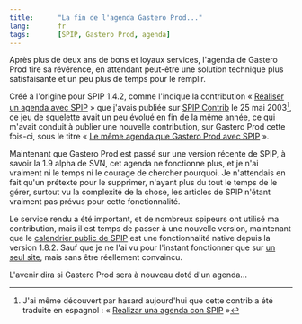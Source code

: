 ```yaml
--- 
title:      "La fin de l'agenda Gastero Prod..." 
lang:       fr 
tags:       [SPIP, Gastero Prod, agenda]
---
```


Après plus de deux ans de bons et loyaux services, l'agenda de Gastero Prod tire sa révérence, en attendant peut-être une solution technique plus satisfaisante et un peu plus de temps pour le remplir.


Créé à l'origine pour SPIP 1.4.2, comme l'indique la contribution « [Réaliser un agenda avec SPIP](http://www.spip-contrib.net/Realiser-un-agenda-avec-SPIP) » que j'avais publiée sur [SPIP Contrib](http://www.spip-contrib.net/) le 25 mai 2003[^1], ce jeu de squelette avait un peu évolué en fin de la même année, ce qui m'avait conduit à publier une nouvelle contribution, sur Gastero Prod cette fois-ci, sous le titre « [Le même agenda que Gastero Prod avec SPIP](/2003/12/le-meme-agenda-que-gastero-prod-avec-spip.html) ».

Maintenant que Gastero Prod est passé sur une version récente de SPIP, à savoir la 1.9 alpha de SVN, cet agenda ne fonctionne plus, et je n'ai vraiment ni le temps ni le courage de chercher pourquoi. Je n'attendais en fait qu'un prétexte pour le supprimer, n'ayant plus du tout le temps de le gérer, surtout vu la complexité de la chose, les articles de SPIP n'étant vraiment pas prévus pour cette fonctionnalité.

Le service rendu a été important, et de nombreux spipeurs ont utilisé ma contribution, mais il est temps de passer à une nouvelle version, maintenant que le [calendrier public de SPIP](http://www.spip.net/fr_article3182.html) est une fonctionnalité native depuis la version 1.8.2. Sauf que je ne l'ai vu pour l'instant fonctionner que sur [un seul site](http://6v8.gamboni.org/test-aig/agenda.php), mais sans être réellement convaincu.

L'avenir dira si Gastero Prod sera à nouveau doté d'un agenda...



[^1]: J'ai même découvert par hasard aujourd'hui que cette contrib a été traduite en espagnol : « [Realizar una agenda con SPIP](http://www.spip.net/es_article107.html) »
